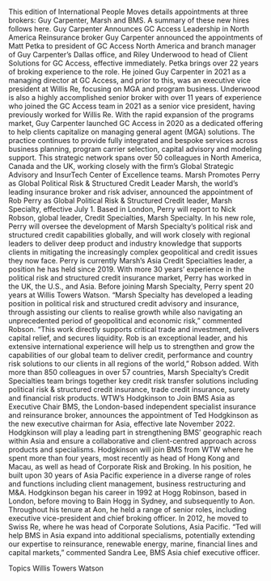 This edition of International People Moves details appointments at three brokers: Guy Carpenter, Marsh and BMS.
A summary of these new hires follows here.
Guy Carpenter Announces GC Access Leadership in North America
Reinsurance broker Guy Carpenter announced the appointments of Matt Petka to president of GC Access North America and branch manager of Guy Carpenter’s Dallas office, and Riley Underwood to head of Client Solutions for GC Access, effective immediately.
Petka brings over 22 years of broking experience to the role. He joined Guy Carpenter in 2021 as a managing director at GC Access, and prior to this, was an executive vice president at Willis Re, focusing on MGA and program business.
Underwood is also a highly accomplished senior broker with over 11 years of experience who joined the GC Access team in 2021 as a senior vice president, having previously worked for Willis Re.
With the rapid expansion of the programs market, Guy Carpenter launched GC Access in 2020 as a dedicated offering to help clients capitalize on managing general agent (MGA) solutions.
The practice continues to provide fully integrated and bespoke services across business planning, program carrier selection, capital advisory and modeling support. This strategic network spans over 50 colleagues in North America, Canada and the UK, working closely with the firm’s Global Strategic Advisory and InsurTech Center of Excellence teams.
Marsh Promotes Perry as Global Political Risk & Structured Credit Leader
Marsh, the world’s leading insurance broker and risk adviser, announced the appointment of Rob Perry as Global Political Risk & Structured Credit leader, Marsh Specialty, effective July 1.
Based in London, Perry will report to Nick Robson, global leader, Credit Specialties, Marsh Specialty.
In his new role, Perry will oversee the development of Marsh Specialty’s political risk and structured credit capabilities globally, and will work closely with regional leaders to deliver deep product and industry knowledge that supports clients in mitigating the increasingly complex geopolitical and credit issues they now face.
Perry is currently Marsh’s Asia Credit Specialties leader, a position he has held since 2019. With more 30 years’ experience in the political risk and structured credit insurance market, Perry has worked in the UK, the U.S., and Asia. Before joining Marsh Specialty, Perry spent 20 years at Willis Towers Watson.
“Marsh Specialty has developed a leading position in political risk and structured credit advisory and insurance, through assisting our clients to realise growth while also navigating an unprecedented period of geopolitical and economic risk,” commented Robson.
“This work directly supports critical trade and investment, delivers capital relief, and secures liquidity. Rob is an exceptional leader, and his extensive international experience will help us to strengthen and grow the capabilities of our global team to deliver credit, performance and country risk solutions to our clients in all regions of the world,” Robson added.
With more than 850 colleagues in over 57 countries, Marsh Specialty’s Credit Specialties team brings together key credit risk transfer solutions including political risk & structured credit insurance, trade credit insurance, surety and financial risk products.
WTW’s Hodgkinson to Join BMS Asia as Executive Chair
BMS, the London-based independent specialist insurance and reinsurance broker, announces the appointment of Ted Hodgkinson as the new executive chairman for Asia, effective late November 2022.
Hodgkinson will play a leading part in strengthening BMS’ geographic reach within Asia and ensure a collaborative and client-centred approach across products and specialisms.
Hodgkinson will join BMS from WTW where he spent more than four years, most recently as head of Hong Kong and Macau, as well as head of Corporate Risk and Broking. In his position, he built upon 30 years of Asia Pacific experience in a diverse range of roles and functions including client management, business restructuring and M&A.
Hodgkinson began his career in 1992 at Hogg Robinson, based in London, before moving to Bain Hogg in Sydney, and subsequently to Aon. Throughout his tenure at Aon, he held a range of senior roles, including executive vice-president and chief broking officer. In 2012, he moved to Swiss Re, where he was head of Corporate Solutions, Asia Pacific.
“Ted will help BMS in Asia expand into additional specialisms, potentially extending our expertise to reinsurance, renewable energy, marine, financial lines and capital markets,” commented Sandra Lee, BMS Asia chief executive officer.

Topics
Willis Towers Watson
